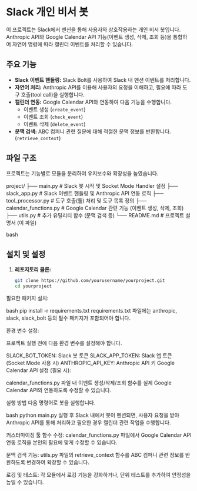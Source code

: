 # Slack 개인 비서 봇

이 프로젝트는 Slack에서 멘션을 통해 사용자와 상호작용하는 개인 비서 봇입니다. Anthropic API와 Google Calendar API 기능(이벤트 생성, 삭제, 조회 등)을 통합하여 자연어 명령에 따라 캘린더 이벤트를 처리할 수 있습니다.

## 주요 기능

- **Slack 이벤트 핸들링:** Slack Bolt를 사용하여 Slack 내 멘션 이벤트를 처리합니다.
- **자연어 처리:** Anthropic API를 이용해 사용자의 요청을 이해하고, 필요에 따라 도구 호출(tool call)을 실행합니다.
- **캘린더 연동:** Google Calendar API와 연동하여 다음 기능을 수행합니다.
  - 이벤트 생성 (`create_event`)
  - 이벤트 조회 (`check_event`)
  - 이벤트 삭제 (`delete_event`)
- **문맥 검색:** ABC 컴퍼니 관련 질문에 대해 적절한 문맥 정보를 반환합니다. (`retrieve_context`)

## 파일 구조

프로젝트는 기능별로 모듈을 분리하여 유지보수와 확장성을 높였습니다.

project/ ├── main.py # Slack 봇 시작 및 Socket Mode Handler 설정 ├── slack_app.py # Slack 이벤트 핸들링 및 Anthropic API 연동 로직 ├── tool_processor.py # 도구 호출(툴) 처리 및 도구 목록 정의 ├── calendar_functions.py # Google Calendar 관련 기능 (이벤트 생성, 삭제, 조회) ├── utils.py # 추가 유틸리티 함수 (문맥 검색 등) └── README.md # 프로젝트 설명서 (이 파일)

bash

## 설치 및 설정

1. **레포지토리 클론:**

   ```bash
   git clone https://github.com/yourusername/yourproject.git
   cd yourproject
필요한 패키지 설치:

bash
pip install -r requirements.txt
requirements.txt 파일에는 anthropic, slack, slack_bolt 등의 필수 패키지가 포함되어야 합니다.

환경 변수 설정:

프로젝트 실행 전에 다음 환경 변수를 설정해야 합니다.

SLACK_BOT_TOKEN: Slack 봇 토큰
SLACK_APP_TOKEN: Slack 앱 토큰 (Socket Mode 사용 시)
ANTHROPIC_API_KEY: Anthropic API 키
Google Calendar API 설정 (필요 시):

calendar_functions.py 파일 내 이벤트 생성/삭제/조회 함수를 실제 Google Calendar API와 연동하도록 수정할 수 있습니다.

실행 방법
다음 명령어로 봇을 실행합니다.

bash
python main.py
실행 후 Slack 내에서 봇이 멘션되면, 사용자 요청을 받아 Anthropic API를 통해 처리하고 필요한 경우 캘린더 관련 작업을 수행합니다.

커스터마이징
툴 함수 수정:
calendar_functions.py 파일에서 Google Calendar API 연동 로직을 본인의 필요에 맞게 수정할 수 있습니다.

문맥 검색 기능:
utils.py 파일의 retrieve_context 함수를 ABC 컴퍼니 관련 정보를 반환하도록 변경하여 확장할 수 있습니다.

로깅 및 테스트:
각 모듈에서 로깅 기능을 강화하거나, 단위 테스트를 추가하여 안정성을 높일 수 있습니다.
